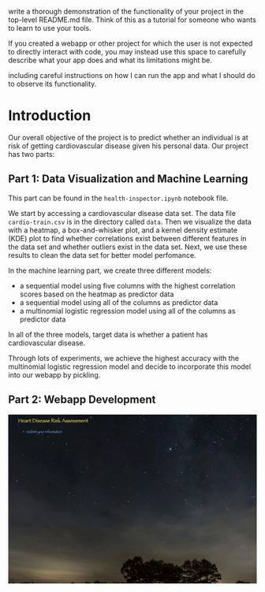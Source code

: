 write a thorough demonstration of the functionality of your project in the top-level README.md file. Think of this as a tutorial for someone who wants to learn to use your tools. 

If you created a webapp or other project for which the user is not expected to directly interact with code, you may instead use this space to carefully describe what your app does and what its limitations might be. 

including careful instructions on how I can run the app and what I should do to observe its functionality. 


# Introduction

Our overall objective of the project is to predict whether an individual is at risk of getting cardiovascular disease given his personal data. Our project has two parts:

## Part 1: Data Visualization and Machine Learning

This part can be found in the `health-inspector.ipynb` notebook file. 

We start by accessing a cardiovascular disease data set. The data file `cardio-train.csv` is in the directory called `data`. Then we visualize the data with a heatmap, a box-and-whisker plot, and a kernel density estimate (KDE) plot to find whether correlations exist between different features in the data set and whether outliers exist in the data set. Next, we use these results to clean the data set for better model perfomance.

In the machine learning part, we create three different models:

- a sequential model using five columns with the highest correlation scores based on the heatmap as predictor data
- a sequential model using all of the columns as predictor data
- a multinomial logistic regression model using all of the columns as predictor data

In all of the three models, target data is whether a patient has cardiovascular disease.

Through lots of experiments, we achieve the highest accuracy with the multinomial logistic regression model and decide to incorporate this model into our webapp by pickling.


## Part 2: Webapp Development

![root.jpg](/images/root.jpg)
